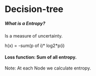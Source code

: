# Decision-tree


##### What is a Entropy?

Is a measure of uncertainty.

h(x) = -sum(p of i)* log2*p(i)


#### Loss function: Sum of all entropy.

Note: At each Node we calculate entropy.
